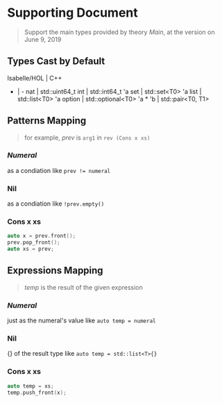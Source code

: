 # Supporting Document

> Support the main types provided by theory *Main*, at the version on June 9, 2019

## Types Cast by Default

Isabelle/HOL | C++
- | -
nat | std::uint64_t
int | std::int64_t
'a set | std::set\<T0\>
'a list | std::list\<T0\>
'a option | std::optional\<T0\>
'a * 'b | std::pair\<T0, T1\>

## Patterns Mapping

> for example, *prev* is `arg1` in `rev (Cons x xs)`

### *Numeral*

as a condiation like `prev != numeral`

### Nil

as a condiation like `!prev.empty()`

### Cons x xs

```cpp
auto x = prev.front();
prev.pop_front();
auto xs = prev;
```

## Expressions Mapping

> *temp* is the result of the given expression

### *Numeral*

just as the numeral's value like `auto temp = numeral`

### Nil

{} of the result type like `auto temp = std::list<T>{}`

### Cons x xs

```cpp
auto temp = xs;
temp.push_front(x);
```
